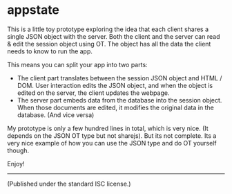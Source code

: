 appstate
========

This is a little toy prototype exploring the idea that each client shares a single JSON object with the server.
Both the client and the server can read & edit the session object using OT. The object has all the data the client
needs to know to run the app.

This means you can split your app into two parts:

- The client part translates between the session JSON object and HTML / DOM. User interaction edits the JSON object,
and when the object is edited on the server, the client updates the webpage.
- The server part embeds data from the database into the session object. When those documents are edited, it
modifies the original data in the database. (And vice versa)

My prototype is only a few hundred lines in total, which is very nice.
(It depends on the JSON OT type but not sharejs). But its not complete. Its a very nice example of how you can
use the JSON type and do OT yourself though.

Enjoy!

---

(Published under the standard ISC license.)
